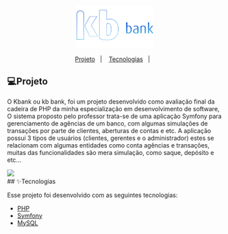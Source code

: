 <div align="center">
<img style="width:180px" src="https://github.com/Kleitomberg/kbank/blob/main/public/assets/images/logo3.png"/>
</div>

<p align="center">
  <a href="#Projeto">Projeto</a>&nbsp;&nbsp;&nbsp;|&nbsp;&nbsp;&nbsp;
  <a href="#Tecnologias">Tecnologias</a>&nbsp;&nbsp;&nbsp;|&nbsp;&nbsp;&nbsp; 
</p>



## 💻Projeto

O Kbank ou kb bank, foi um projeto desenvolvido como avaliação final da cadeira de PHP da minha especialização em desenvolvimento de software,
O sistema proposto pelo professor trata-se de uma aplicação Symfony para gerenciamento de agências de um banco, com algumas simulações de transações por parte de clientes, aberturas de contas e etc.
A aplicação possui 3 tipos de usuários (clientes, gerentes e o administrador) estes se relacionam com algumas entidades como conta agências e transações, muitas das funcionalidades são mera simulação, como saque, depósito e etc...

<div alighn="center">

<img style="width:180px" src="https://github.com/Kleitomberg/kbank/blob/main/public/assets/images/Sem%20t%C3%ADtulo.png"/>


</div>
## ✨Tecnologias

Esse projeto foi desenvolvido com as seguintes tecnologias:

- [PHP](https://reactjs.org)
- [Symfony](https://www.javascript.com/)
- [MySQL](https://firebase.google.com/)

